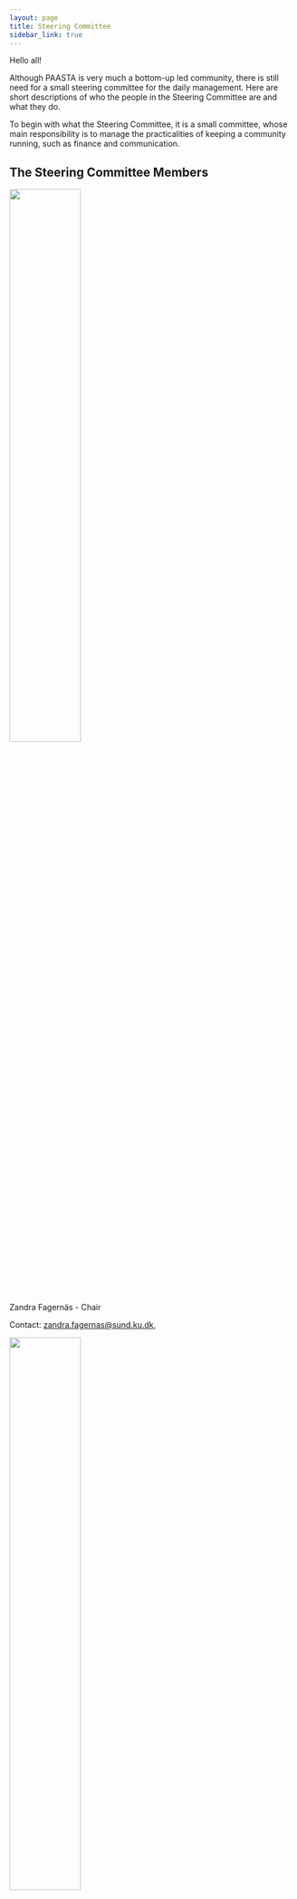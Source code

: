 ```yaml
---
layout: page
title: Steering Committee
sidebar_link: true
---
```

 Hello all!

Although PAASTA is very much a bottom-up led community, there is still need for a small steering committee for the daily management. Here are short descriptions of who the people in the Steering Committee are and what they do.

To begin with what the Steering Committee, it is a small committee, whose main responsibility is to manage the practicalities of keeping a community running, such as finance and communication. 

## The Steering Committee Members

<img src="/assets/media/ZandraFagernäs.png" class="center" width="50%" >

Zandra Fagernäs - Chair

<!-- To be updated -->

Contact: zandra.fagernas@sund.ku.dk,

<img src="/assets/media/JanDekker.png" class="center" width="50%" >

Jan Dekker - Vice-chair

I am currently pursuing a joint PhD degree at the University of York and the University of Copenhagen. My research focuses on the role of charred foodcrusts as a reservoir of dietary proteins in an attempt to learn more about dietary change between the Danish Mesolithic and Neolithic. Apart from all that, I like to go running and hiking.

Contact: jan@palaeome.org, [**twitter**](https://twitter.com/JAADekker)

<img src="/assets/media/CarliPeters.png" class="center" width="50%" >

Carli Peters - Secretary

I am a postdoc in the Department of Archaeology at the Max Planck Institute of Geoanthropology in Jena, Germany. My research mostly focuses on the application of ZooMS in Australia, and I also am interested in ways to combine zooarchaeological and ZooMS datasets. Outside of work, I love to cook and play badminton!

<!-- Update
Contact: light@mpiib-berlin.mpg.de, [**twitter**](http://twitter.com/ilight1542)
-->

<img src="/assets/media/PaulaKotli.png" class="center" width="50%" >

Paula Kotli - Secretary

<!-- To be updated

Contact: gunnar_neumann@eva.mpg.de, [**twitter**](http://twitter.com/gunnar_neumann)
-->

<img src="/assets/media/GwendolineMaurer.png" class="center" width="50%" >

Gwendoline Maurer - Social Media Officer

<!-- To be updated >

Contact: enelson@pasteur.fr, [**twitter**](http://twitter.com/eanelson42)
-->

<img src="/assets/media/RachelWinter.png" class="center" width="50%" >

Rachel Winter - Social Media Officer

I recently finished my PhD at the University of Groningen as part of the SeaChanges ITN. I am interested in using multidisciplinary approaches for historical ecology with partialities for paleoproteomics and marine ecosystems. I enjoy hiking, dogs, baking, and listening to Taylor Swift.

Contact: rachelwinter@palaeome.org, [**twitter**](https://twitter.com/RachelMWinter_).

<img src="/assets/media/HelenFewlass.png" class="center" width="50%" >

Helen Fewlass - Event and Engagement Officer

<!-- To be updated

Contact: k.t.ozdogan@uu.nl, [**twitter**](http://twitter.com/toykanozdogan)
-->

<img src="/assets/media/LindseyPaskulin.png" class="center" width="50%" >

Lindsey Paskulin  - Event and Engagement TeOfficeram

I am a PhD Candidate and the lab manager for ADaPT Laboratory Facilities, a centre for ancient DNA and protein analysis led by Dr. Camilla Speller at the University of British Columbia in Vancouver. My PhD research is focused on the extraction of proteins from pottery residues, particularly in Mexico and Peru for understandings of past foodways and cuisine. As the lab manager for ADaPT, I also regularly apply ZooMS to a wide range of materials for taxonomic identification.

Contact: lindseypaskulin@palaeome.org, [**twitter**](https://twitter.com/lpaskulin).

<img src="/assets/media/LauraCaron.png" class="center" width="50%" >

Laura Viñas Caron - Support Officer

I am a postdoctoral researcher at the Centre for Textile Research and Globe Institute, University of Copenhagen. I am interested in understanding the evolutionary journey of domesticated animals using ancient proteins and DNA. I love cooking, books and films!

Contact: laura@palaeome.org

<img src="/assets/media/LouiseLeMeillour.png" class="center" width="50%" >

Louise Le Meillour - Support Officer

<!-- To be updated -->

<img src="/assets/media/MariaCodlin.png" class="center" width="50%" >
Maria Codlin - Support Officer

<!-- To be updated -->

## Roles:

**Management team**: formed by the chair and the secretary. Responsible for ensuring the committee functions smoothly and achieves its goals.

- **Chair**: leads meetings, sets agendas, moderates discussions and delegates tasks to volunteer members. It represents the PAASTA community in any official meetings or interviews. They are also responsible for having an overview of the various initiatives by maintaining a close communication with the social media and event & engagement teams. Allows for discussion around long-term topics, needs to be forward thinking on this end.

-**Vice-chair**: supports the chair in their role and takes over the chair's responsibilities in case of their absence.

- **Secretary**: Takes meeting minutes, sends them out via slack when they are ready, makes sure that assignments are noted. Organisational responsibilities (ie keeping google docs in order, annotating the minutes with required links, possibly doing same for the agenda ahead of time

<!-- Should be added in due time
**Treasurer team**

The treasurer team is responsible for managing the funds, for the communication related to funds and responsible for allocating funding to initiatives by serving as a line of communication between the organising committees and the Steering Committee. The treasurer team is also responsible to collect funds as well as finding grant opportunities to continue to fund PAASTA initiatives.
-->

**Social media team**

The social media team is responsible for the outreach of the community, by tweeting, emailing as well as updating the website. Social media officers will announce new initiatives, conferences, papers and jobs that are relevant for the PAASTA community. They will also be responsible for maintaining the YouTube channel of the community.

**Engagement team**

The engagement officers are responsible for coming up with new initiatives (projects, summer schools, outreach activities, etc.) and propose them to the community. They will also oversee ongoing initiatives and provide support for them to reach their goals. They will ensure that the initiative is known in the community, as well as outside the community together with the media team. As well as suggesting potential funding sources for the initiative, by engaging with the treasurer team. 

**Support team**

In contrast to the other roles in the steering committee, the support team does not have a single defined task. Instead, its primary role is to support the other members of the steering committee where necessary in case of increased workload.
